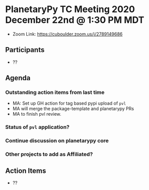 # PlanetaryPy TC Meeting 2020 December 22nd @ 1:30 PM MDT

* Zoom Link: https://cuboulder.zoom.us/j/2789149686

## Participants

* ??

## Agenda

### Outstanding action items from last time

* MA: Set up GH action for tag based pypi upload of `pvl`
* MA will merge the package-template and planetarypy PRs
* MA to finish pvl review.

 
### Status of `pvl` application?

### Continue discussion on planetarypy core

### Other projects to add as Affiliated?
  
 
## Action Items

* ??
